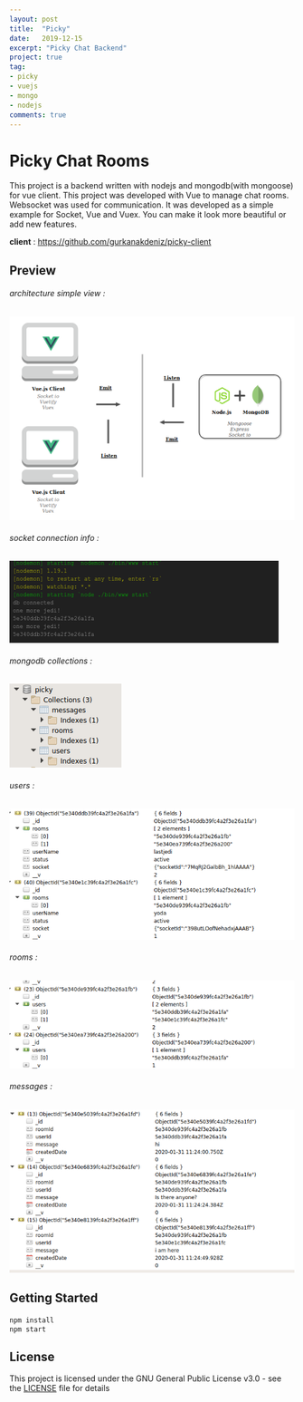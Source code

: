 ```yaml
---
layout: post
title:  "Picky"
date:   2019-12-15
excerpt: "Picky Chat Backend"
project: true
tag:
- picky 
- vuejs
- mongo
- nodejs
comments: true
---
```



# Picky Chat Rooms

This project is a backend written with nodejs and mongodb(with mongoose) for vue client. This project was developed with Vue to manage chat rooms. Websocket was used for communication. It was developed as a simple example for Socket, Vue and Vuex. You can make it look more beautiful or add new features.

**client** : https://github.com/gurkanakdeniz/picky-client

## Preview

###### architecture simple view :

![demo](https://raw.githubusercontent.com/gurkanakdeniz/picky-backend/master/screen/arch.png "demo")

###### socket connection info :

![demo](https://raw.githubusercontent.com/gurkanakdeniz/picky-backend/master/screen/socket_connection.png "demo")

###### mongodb collections :

![demo](https://raw.githubusercontent.com/gurkanakdeniz/picky-backend/master/screen/db_view.png "demo")

###### users :

![demo](https://raw.githubusercontent.com/gurkanakdeniz/picky-backend/master/screen/users_collection_view.png "demo")

###### rooms :

![demo](https://raw.githubusercontent.com/gurkanakdeniz/picky-backend/master/screen/rooms_collection_view.png "demo")

###### messages :

![demo](https://raw.githubusercontent.com/gurkanakdeniz/picky-backend/master/screen/message_collection_view.png "demo")

## Getting Started

```
npm install
npm start
```

## License

This project is licensed under the GNU General Public License v3.0 - see the [LICENSE](LICENSE) file for details
